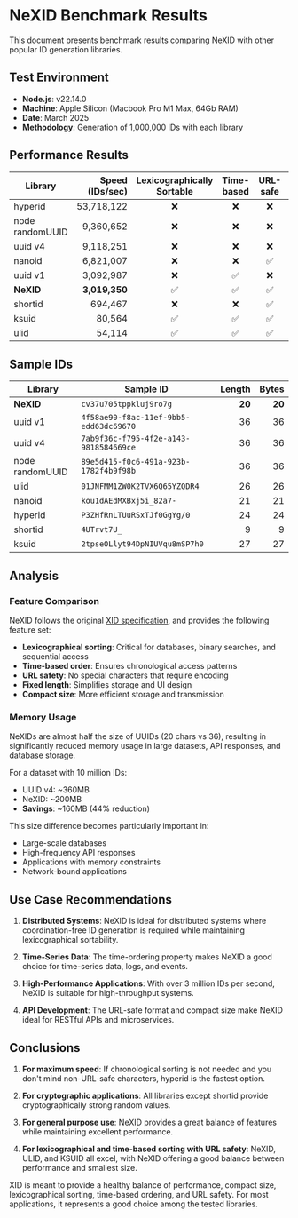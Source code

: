 # NeXID Benchmark Results

This document presents benchmark results comparing NeXID with other popular ID generation libraries.

## Test Environment

- **Node.js**: v22.14.0
- **Machine**: Apple Silicon (Macbook Pro M1 Max, 64Gb RAM)
- **Date**: March 2025
- **Methodology**: Generation of 1,000,000 IDs with each library

## Performance Results

| Library         | Speed (IDs/sec) | Lexicographically Sortable | Time-based | URL-safe | Fixed length | Size (chars) |
| --------------- | --------------: | :------------------------: | :--------: | :------: | :----------: | :----------: |
| hyperid         |      53,718,122 |             ❌             |     ❌     |    ❌    |      ❌      |      24      |
| node randomUUID |       9,360,652 |             ❌             |     ❌     |    ❌    |      ✅      |      36      |
| uuid v4         |       9,118,251 |             ❌             |     ❌     |    ❌    |      ✅      |      36      |
| nanoid          |       6,821,007 |             ❌             |     ❌     |    ✅    |      ✅      |      21      |
| uuid v1         |       3,092,987 |             ❌             |     ✅     |    ❌    |      ✅      |      36      |
| **NeXID**       |   **3,019,350** |             ✅             |     ✅     |    ✅    |      ✅      |    **20**    |
| shortid         |         694,467 |             ❌             |     ❌     |    ✅    |      ❌      |   variable   |
| ksuid           |          80,564 |             ✅             |     ✅     |    ✅    |      ✅      |      27      |
| ulid            |          54,114 |             ✅             |     ✅     |    ✅    |      ✅      |      26      |

## Sample IDs

| Library         | Sample ID                              | Length | Bytes |
| --------------- | -------------------------------------- | -----: | ----: |
| **NeXID**       | `cv37u705tppkluj9ro7g`                 | **20** |**20** |
| uuid v1         | `4f58ae90-f8ac-11ef-9bb5-edd63dc69670` |     36 |    36 |
| uuid v4         | `7ab9f36c-f795-4f2e-a143-9818584669ce` |     36 |    36 |
| node randomUUID | `89e5d415-f0c6-491a-923b-1782f4b9f98b` |     36 |    36 |
| ulid            | `01JNFMM1ZW0K2TVX6Q65YZQDR4`           |     26 |    26 |
| nanoid          | `kou1dAEdMXBxj5i_82a7-`                |     21 |    21 |
| hyperid         | `P3ZHfRnLTUuRSxTJf0GgYg/0`             |     24 |    24 |
| shortid         | `4UTrvt7U_`                            |      9 |     9 |
| ksuid           | `2tpseOLlyt94DpNIUVqu8mSP7h0`          |     27 |    27 |

## Analysis

### Feature Comparison

NeXID follows the original [XID specification](https://github.com/rs/xid), and provides the following feature set:

- **Lexicographical sorting**: Critical for databases, binary searches, and sequential access
- **Time-based order**: Ensures chronological access patterns
- **URL safety**: No special characters that require encoding
- **Fixed length**: Simplifies storage and UI design
- **Compact size**: More efficient storage and transmission

### Memory Usage

NeXIDs are almost half the size of UUIDs (20 chars vs 36), resulting in significantly reduced memory usage in large datasets, API responses, and database storage.

For a dataset with 10 million IDs:

- UUID v4: ~360MB
- NeXID: ~200MB
- **Savings**: ~160MB (44% reduction)

This size difference becomes particularly important in:

- Large-scale databases
- High-frequency API responses
- Applications with memory constraints
- Network-bound applications

## Use Case Recommendations

1. **Distributed Systems**: NeXID is ideal for distributed systems where coordination-free ID generation is required while maintaining lexicographical sortability.

2. **Time-Series Data**: The time-ordering property makes NeXID a good choice for time-series data, logs, and events.

3. **High-Performance Applications**: With over 3 million IDs per second, NeXID is suitable for high-throughput systems.

4. **API Development**: The URL-safe format and compact size make NeXID ideal for RESTful APIs and microservices.

## Conclusions

1. **For maximum speed**: If chronological sorting is not needed and you don't mind non-URL-safe characters, hyperid is the fastest option.

2. **For cryptographic applications**: All libraries except shortid provide cryptographically strong random values.

3. **For general purpose use**: NeXID provides a great balance of features while maintaining excellent performance.

4. **For lexicographical and time-based sorting with URL safety**: NeXID, ULID, and KSUID all excel, with NeXID offering a good balance between performance and smallest size.

XID is meant to provide a healthy balance of performance, compact size, lexicographical sorting, time-based ordering, and URL safety. For most applications, it represents a good choice among the tested libraries.
